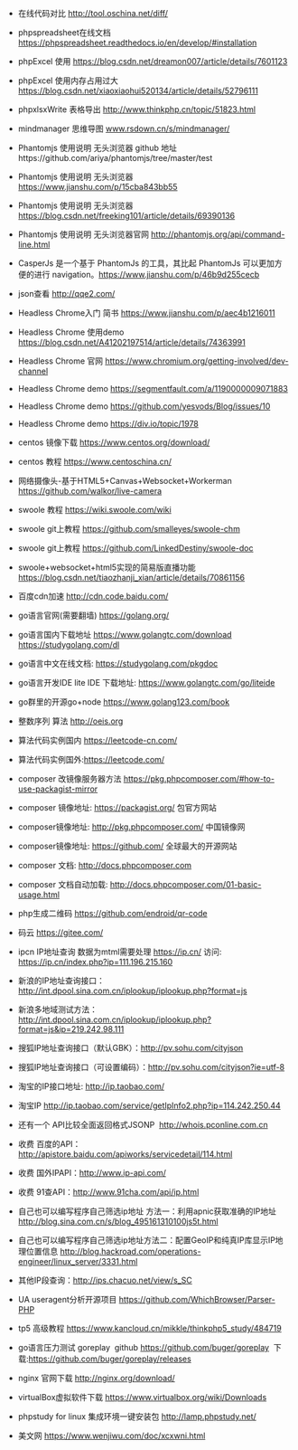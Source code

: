 
- 在线代码对比 http://tool.oschina.net/diff/
- phpspreadsheet在线文档 https://phpspreadsheet.readthedocs.io/en/develop/#installation
- phpExcel 使用 https://blog.csdn.net/dreamon007/article/details/7601123
- phpExcel 使用内存占用过大 https://blog.csdn.net/xiaoxiaohui520134/article/details/52796111
- phpxlsxWrite 表格导出 http://www.thinkphp.cn/topic/51823.html
- mindmanager 思维导图 www.rsdown.cn/s/mindmanager/
- Phantomjs 使用说明 无头浏览器 github 地址https://github.com/ariya/phantomjs/tree/master/test
- Phantomjs 使用说明 无头浏览器 https://www.jianshu.com/p/15cba843bb55 
- Phantomjs 使用说明 无头浏览器 https://blog.csdn.net/freeking101/article/details/69390136
- Phantomjs 使用说明 无头浏览器官网 http://phantomjs.org/api/command-line.html
- CasperJs 是一个基于 PhantomJs 的工具，其比起 PhantomJs 可以更加方便的进行 navigation。https://www.jianshu.com/p/46b9d255cecb
- json查看 http://qqe2.com/
- Headless Chrome入门 简书 https://www.jianshu.com/p/aec4b1216011
- Headless Chrome 使用demo https://blog.csdn.net/A41202197514/article/details/74363991
- Headless Chrome 官网 https://www.chromium.org/getting-involved/dev-channel
- Headless Chrome demo https://segmentfault.com/a/1190000009071883
- Headless Chrome demo https://github.com/yesvods/Blog/issues/10
- Headless Chrome demo https://div.io/topic/1978
- centos 镜像下载 https://www.centos.org/download/
- centos 教程 https://www.centoschina.cn/
- 网络摄像头-基于HTML5+Canvas+Websocket+Workerman https://github.com/walkor/live-camera
- swoole 教程 https://wiki.swoole.com/wiki
- swoole git上教程 https://github.com/smalleyes/swoole-chm
- swoole git上教程 https://github.com/LinkedDestiny/swoole-doc
- swoole+websocket+html5实现的简易版直播功能 https://blog.csdn.net/tiaozhanji_xian/article/details/70861156
- 百度cdn加速 http://cdn.code.baidu.com/
- go语言官网(需要翻墙) https://golang.org/ 
- go语言国内下载地址 https://www.golangtc.com/download    https://studygolang.com/dl
- go语言中文在线文档: https://studygolang.com/pkgdoc
- go语言开发IDE lite IDE  下载地址: https://www.golangtc.com/go/liteide
- go群里的开源go+node https://www.golang123.com/book
- 整数序列 算法 http://oeis.org
- 算法代码实例国内 https://leetcode-cn.com/ 
- 算法代码实例国外:https://leetcode.com/
- composer 改镜像服务器方法 https://pkg.phpcomposer.com/#how-to-use-packagist-mirror
- composer 镜像地址: https://packagist.org/ 包官方网站
- composer镜像地址: http://pkg.phpcomposer.com/ 中国镜像网
- composer镜像地址: https://github.com/  全球最大的开源网站
- composer 文档: http://docs.phpcomposer.com 
- composer 文档自动加载: http://docs.phpcomposer.com/01-basic-usage.html
- php生成二维码 https://github.com/endroid/qr-code
- 码云 https://gitee.com/

- ipcn IP地址查询 数据为mtml需要处理 https://ip.cn/ 访问: https://ip.cn/index.php?ip=111.196.215.160
- 新浪的IP地址查询接口：http://int.dpool.sina.com.cn/iplookup/iplookup.php?format=js
- 新浪多地域测试方法：http://int.dpool.sina.com.cn/iplookup/iplookup.php?format=js&ip=219.242.98.111
- 搜狐IP地址查询接口（默认GBK）：http://pv.sohu.com/cityjson
- 搜狐IP地址查询接口（可设置编码）：http://pv.sohu.com/cityjson?ie=utf-8
- 淘宝的IP接口地址: http://ip.taobao.com/
- 淘宝IP http://ip.taobao.com/service/getIpInfo2.php?ip=114.242.250.44
- 还有一个 API比较全面返回格式JSONP  http://whois.pconline.com.cn 

- 收费 百度的API：http://apistore.baidu.com/apiworks/servicedetail/114.html
- 收费 国外IPAPI：http://www.ip-api.com/
- 收费 91查API：http://www.91cha.com/api/ip.html

- 自己也可以编写程序自己筛选ip地址 方法一：利用apnic获取准确的IP地址 http://blog.sina.com.cn/s/blog_495161310100js5t.html
- 自己也可以编写程序自己筛选ip地址方法二：配置GeoIP和纯真IP库显示IP地理位置信息 http://blog.hackroad.com/operations-engineer/linux_server/3331.html
- 其他IP段查询：http://ips.chacuo.net/view/s_SC
- UA useragent分析开源项目 https://github.com/WhichBrowser/Parser-PHP

- tp5 高级教程 https://www.kancloud.cn/mikkle/thinkphp5_study/484719
- go语言压力测试 goreplay  github https://github.com/buger/goreplay  下载:https://github.com/buger/goreplay/releases

- nginx 官网下载 http://nginx.org/download/
- virtualBox虚拟软件下载 https://www.virtualbox.org/wiki/Downloads
- phpstudy for linux 集成环境一键安装包 http://lamp.phpstudy.net/
- 美文网 https://www.wenjiwu.com/doc/xcxwni.html
